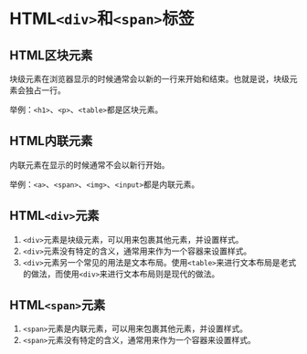 # HTML`<div>`和`<span>`标签

## HTML区块元素

块级元素在浏览器显示的时候通常会以新的一行来开始和结束。也就是说，块级元素会独占一行。

举例：`<h1>`、`<p>`、`<table>`都是区块元素。

## HTML内联元素

内联元素在显示的时候通常不会以新行开始。

举例：`<a>`、`<span>`、`<img>`、`<input>`都是内联元素。

## HTML`<div>`元素

1. `<div>`元素是块级元素，可以用来包裹其他元素，并设置样式。
2. `<div>`元素没有特定的含义，通常用来作为一个容器来设置样式。
3. `<div>`元素另一个常见的用法是文本布局。使用`<table>`来进行文本布局是老式的做法，而使用`<div>`来进行文本布局则是现代的做法。

## HTML`<span>`元素

1. `<span>`元素是内联元素，可以用来包裹其他元素，并设置样式。
2. `<span>`元素没有特定的含义，通常用来作为一个容器来设置样式。